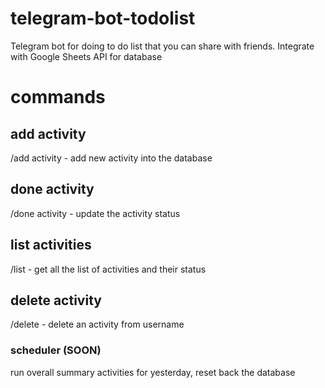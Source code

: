 # telegram-bot-todolist
Telegram bot for doing to do list that you can share with friends. Integrate with Google Sheets API for database

# commands

## add activity
/add activity - add new activity into the database 

## done activity
/done activity - update the activity status 

## list activities
/list - get all the list of activities and their status

## delete activity
/delete - delete an activity from username

### scheduler (SOON)
run overall summary activities for yesterday, reset back the database
